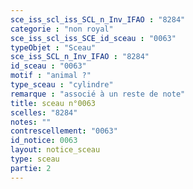 ```yaml
---
sce_iss_scl_iss_SCL_n_Inv_IFAO : "8284"
categorie : "non royal"
sce_iss_scl_iss_SCE_id_sceau : "0063"
typeObjet : "Sceau"
sce_iss_SCL_n_Inv_IFAO : "8284"
id_sceau : "0063"
motif : "animal ?"
type_sceau : "cylindre"
remarque : "associé à un reste de note"
title: sceau n°0063
scelles: "8284"
notes: ""
contrescellement: "0063"
id_notice: 0063
layout: notice_sceau
type: sceau
partie: 2
---
```


